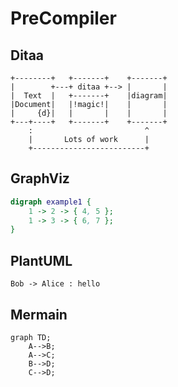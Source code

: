 <script src="https://unpkg.com/mermaid@8.5.0/dist/mermaid.min.js"></script>
<script>mermaid.initialize({startOnLoad:true});</script> 

# PreCompiler

## Ditaa

```ditaa
+--------+   +-------+    +-------+
|        +---+ ditaa +--> |       |
|  Text  |   +-------+    |diagram|
|Document|   |!magic!|    |       |
|     {d}|   |       |    |       |
+---+----+   +-------+    +-------+
    :                         ^
    |       Lots of work      |
    +-------------------------+
```

## GraphViz

```dot
digraph example1 {
    1 -> 2 -> { 4, 5 };
    1 -> 3 -> { 6, 7 };
}
```

## PlantUML

```plantuml
Bob -> Alice : hello
```

## Mermain

```mermaid
graph TD;
    A-->B;
    A-->C;
    B-->D;
    C-->D;
```
